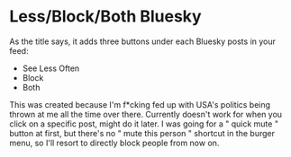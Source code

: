 # Less/Block/Both Bluesky
As the title says, it adds three buttons under each Bluesky posts in your feed:
* See Less Often
* Block
* Both

This was created because I'm f*cking fed up with USA's politics being thrown at me all the time over there. Currently doesn't work for when you click on a specific post, might do it later. I was going for a " quick mute " button at first, but there's no " mute this person " shortcut in the burger menu, so I'll resort to directly block people from now on.
